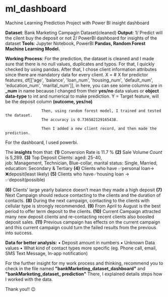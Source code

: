 # ml_dashboard
Machine Learning Prediction Project with Power BI insight dashboard

**Dataset**: Bank Marketing Campagin Dataset(cleaned) 
**Output**: 1/ Predict will the cilent buy the deposit or not
        2/ PowerBI dashboard for insights of the dataset 
**Tools**: Jupyter Notebook, PowerBI
**Pandas, Random Forest Machine Learning Model.**

**Working Process**: For the prediction, the dataset is cleaned and I made sure that there is no null values, duplicates and typos. For that, I quickly checked by using pandas.
                    After that, I chose client information attributes since there are mandatory data for every client. 
                    X = # X for predictor features, df[['age', 'balance', 'loan_num', 'housing_num', 'default_num', 'education_num', 'marital_num']], in here, you can see some columns are in **_num** in name 
                    because I changed from their **yes/no** data values or **object data-type** to int and numerical to make prediction. 
                    Y = Target feature, will be the deposit column **(outcome, yes/no)**


                    Then, using random forest model, I trained and tested the dataset.
                    The accuracy is 0.736582129165438.

                    Then I added a new client record, and then made the prediction. 


For the dashboard, I used powerbi. 


The **insights** from that: 
**(1)** Conversion Rate is 11.7 % 
**(2)** Sale Volume *Count* is 5,289.
**(3)** Top Deposit Clients:
                aged: 25-40,  
                job: Management, Technician, Blue-collar, 
                marital status: Single, Married, 
                education: Secondary & Tertiary 
**(4)** Clients who have 
✅personal loan-> ❌deposit(least likely) 
**(5)** Clients who have✅housing loan   ->  ✅deposit(possible) 

**(6)** Clients’ large yearly balance doesn’t mean they made a high deposit 
**(7)** Next Campaign should reduce contacting to the clients and the duration of contacts. 
**(8)** During the next campaign, contacting to the clients with cellular type is strongly 
recommended. 
**(9)** From April to August is the best period to offer term deposit to the clients. 
**(10)** Current Campaign attracted many new deposit clients and re-contacting recent 
clients also boosted deposit sales.
**(11)** Previous campaign has effects on the current campaign and this current campaign 
could turn the failed results from the previous into success. 

 **Data for better analysis:**
▪ Deposit amount in numbers
▪ Unknown Data values
▪ What kind of contact types more specific 
(eg. Phone call, email, SMS Text Message, In-app notification) 

For the further insight for my work process and thinking, recommend you to check in the file named **"bankMarketing_dataset_dashboard"** and **"bankMarketing_dataset_ prediction"**
   There, I explained details steps how I worked with the data.
   
   Thank you!! 😉

                    
